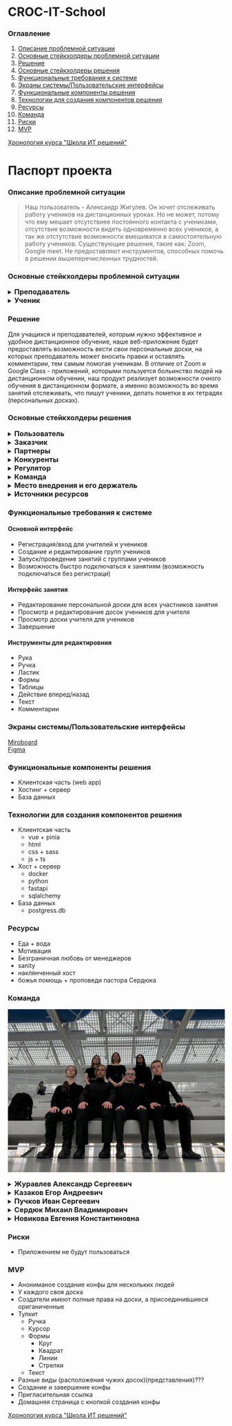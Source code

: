 # CROC-IT-School

### Оглавление
1. [Описание проблемной ситуации](#описание-проблемной-ситуации)
2. [Основные стейкхолдеры проблемной ситуации](#основные-стейкхолдеры-проблемной-ситуации)
3. [Решение](#решение)
4. [Основные стейкхолдеры решения](#основные-стейкхолдеры-решения)
5. [Функциональные требования к системе](#функциональные-требования-к-системе)
6. [Экраны системы/Пользовательские интерфейсы](#экраны-системыпользовательские-интерфейсы)
7. [Функциональные компоненты решения](#функциональные-компоненты-решения)
8. [Технологии для создания компонентов решения](#технологии-для-создания-компонентов-решения)
9. [Ресурсы](#ресурсы)
10. [Команда](#команда)
11. [Риски](#риски)
12. [MVP](#mvp)

[Хронология курса "Школа ИТ решений"](CROC_Chronology.md)

# Паспорт проекта

### Описание проблемной ситуации
> Наш пользователь - Александр Жигулев. Он
хочет отслеживать работу учеников на дистанционных уроках.
Но не может, потому что ему мешает отсутствиее постоянного контакта с учениками, отсутствие возможности видеть одновременно всех учеников, а так же отстутствие возможности вмешиватся в самостоятельную работу учеников.
Существующие решения, такие как: Zoom, Google meet. Не предоставляют инструментов, способных помочь в решении вышеперечисленных трудностей.  

### Основные стейкхолдеры проблемной ситуации

<details><summary><h3 style="display:inline">Преподаватель</h3></summary>
    
</details>
<details><summary><h3 style="display:inline">Ученик</h3></summary>

</details>

### Решение
Для учащихся и преподавателей, которым нужно эффективное и удобное дистанционное обучение, наше веб-приложение будет предоставлять возможность вести свои персональные доски, на которых преподаватель может вносить правки и оставлять комментарии, тем самым помогая ученикам. В отличие от Zoom и Google Class - приложений, которыми пользуется больинство людей на дистанционном обучении, наш продукт реализует возможности очного обучения в дистанционном формате, а именно возможность во время занятий отслеживать, что пишут ученики, делать пометки в их тетрадях (персональных досках).

### Основные стейкхолдеры решения

<details><summary><h3 style="display:inline">Пользователь</h3></summary>

- <details><summary><h3 style="display:inline">Учитель</h3></summary>
    <b>Кто таков:</b>
    
    Любой человек, который хочет проводить занятия с иллюстрированием различной информации

    <b>Чего хочет:</b>

    Возможность 

    <b>Что мы от него хотим:</b>

    <b>Наше ценностное предложение для него</b>

    </details>

- <details><summary><h3 style="display:inline">Ученик</h3></summary>
    <b>Кто таков:</b>

    <b>Чего хочет:</b>

    <b>Что мы от него хотим:</b>

    <b>Наше ценностное предложение для него</b>

    </details>


</details>

<details><summary><h3 style="display:inline">Заказчик</h3></summary>

- <details><summary><h3 style="display:inline">Образовательные организации</h3></summary>
    <b>Кто таков:</b>

    <b>Чего хочет:</b>

    <b>Что мы от него хотим:</b>

    <b>Наше ценностное предложение для него</b>

    </details>

</details>

<details><summary><h3 style="display:inline">Партнеры</h3></summary>

- <details><summary><h3 style="display:inline">Zoom</h3></summary>
    <b>Кто таков:</b>

    <b>Чего хочет:</b>

    <b>Что мы от него хотим:</b>

    <b>Наше ценностное предложение для него</b>

    </details>

</details>

<details><summary><h3 style="display:inline">Конкуренты</h3></summary>

</details>

<details><summary><h3 style="display:inline">Регулятор</h3></summary>

- <details><summary><h3 style="display:inline">Роскомнадзор</h3></summary>
    <b>Кто таков:</b>

    <b>Чего хочет:</b>

    <b>Что мы от него хотим:</b>

    <b>Наше ценностное предложение для него</b>

    </details>

</details>

<details><summary><h3 style="display:inline">Команда</h3></summary>

</details>

<details><summary><h3 style="display:inline">Место внедрения и его держатель</h3></summary>

</details>

<details><summary><h3 style="display:inline">Источники ресурсов</h3></summary>

</details>


### Функциональные требования к системе
#### Основной интерфейс 
- Регистрация/вход для учителей и учеников
- Создание и редактирование групп учеников
- Запуск/проведение занятий с группами учеников
- Возможность быстро подключаться к занятиям (возможность подключаться без регистраци)
#### Интерфейс занятия
- Редактирование персональной доски для всех участников занятия
- Просмотр и редактирование досок учеников для учителя  
- Просмотр доски учителя для учеников
- Завершение
#### Инструменты для редактировния
- Рука
- Ручка
- Ластик
- Формы
- Таблицы
- Действие вперед/назад
- Текст
- Комментарии
### Экраны системы/Пользовательские интерфейсы
[Miroboard](https://miro.com/app/board/uXjVNPVFczc=/?share_link_id=485959607245)  
[Figma](https://www.figma.com/file/EoIpkxRrHIX1vrN87qRwh3/Main?type=design&node-id=0%3A1&mode=design&t=qZz0O6mbMLZhHPuO-1)

### Функциональные компоненты решения
- Клиентская часть (web app)
- Хостинг + сервер
- База данных
### Технологии для создания компонентов решения
- Клиентская часть
    - vue + pinia
    - html
    - css + sass
    - js + ts
- Хост + сервер
    - docker
    - python
    - fastapi
    - sqlalchemy
- База данных
    - postgress.db
### Ресурсы
- Еда + вода 
- Мотивация 
- Безграничная любовь от менеджеров 
- sanity
- наклянченный хост
- божья помощь + проповеди пастора Сердюка
### Команда
![Командное фото](/files/project_passport/team/team_photo.jpeg)

<details><summary><h3 style="display:inline">Журавлев Александр Сергеевич</h3></summary>

**Тимлид, разработчик**   

</details>
<details><summary><h3 style="display:inline">Казаков Егор Андреевич</h3></summary>

**ПМ, разработчик**
</details>
<details><summary><h3 style="display:inline">Пучков Иван Сергеевич</h3></summary>

**Главный разработчик**
</details>
<details><summary><h3 style="display:inline">Сердюк Михаил Владимирович</h3></summary>

**Главный аналитик данных, разработчик**
</details>
<details><summary><h3 style="display:inline">Новикова Евгения Константиновна</h3></summary>

**Разработчик, аналитик данных**
</details>

### Риски
- Приложением не будут пользоваться
### MVP
- Анониманое создание конфы для нескольких людей
- У каждого своя доска 
- Создатели имеют полные права на доски, а присоединившиеся ориганиченные
- Тулкит
    - Ручка
    - Курсор 
    - Формы
        - Круг
        - Квадрат
        - Линии
        - Стрелки
    - Текст
- Разные виды (расположения чужих досок)(представления)???
- Создание и завершение конфы   
- Пригласительная ссылка 
- Домашняя страница с кнопкой создания конфы


[Хронология курса "Школа ИТ решений"](CROC_Chronology.md)
